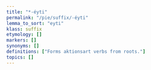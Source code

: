 ```yaml
---
title: "*-éyti"
permalink: "/pie/suffix/-éyti"
lemma_to_sort: "eyti"
klass: suffix
etymology: []
markers: []
synonyms: []
definitions: ["Forms aktionsart verbs from roots."]
topics: []
---
```

